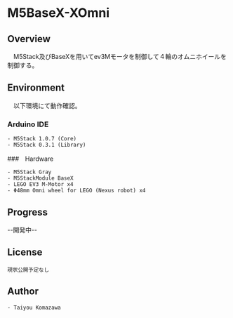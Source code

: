 # M5BaseX-XOmni



## Overview

　M5Stack及びBaseXを用いてev3Mモータを制御して４輪のオムニホイールを制御する。

## Environment
 
　以下環境にて動作確認。

 ### Arduino IDE
 
 	- M5Stack 1.0.7 (Core)
 	- M5Stack 0.3.1 (Library)
 
 ###　Hardware
 
 	- M5Stack Gray
 	- M5StackModule BaseX
 	- LEGO EV3 M-Motor x4
 	- Φ48mm Omni wheel for LEGO (Nexus robot) x4 

## Progress

--開発中--
 	
## License

	現状公開予定なし

## Author

	- Taiyou Komazawa


 


